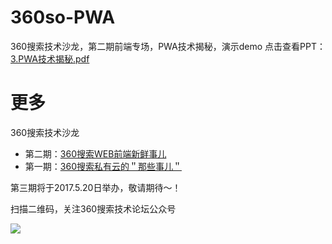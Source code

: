 # 360so-PWA
360搜索技术沙龙，第二期前端专场，PWA技术揭秘，演示demo
点击查看PPT：[3.PWA技术揭秘.pdf](https://github.com/anjia/360so-PWA/blob/master/3.PWA%E6%8A%80%E6%9C%AF%E6%8F%AD%E7%A7%98.pdf)

# 更多
360搜索技术沙龙

- 第二期：[360搜索WEB前端新鲜事儿](http://www.huodongxing.com/event/4382571957600?td=4102633041577&amp;qd=@_weixin)
- 第一期：[360搜索私有云的＂那些事儿＂](http://www.huodongxing.com/event/8376789432300)

第三期将于2017.5.20日举办，敬请期待～！

扫描二维码，关注360搜索技术论坛公众号

![](https://p.ssl.qhimg.com/t012dcb866fdbb9a4ee.png)
